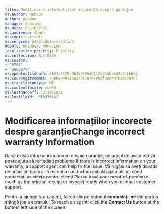 ```yaml
---
title: Modificarea informațiilor incorecte despre garanție
ms.author: pebaum
author: pebaum
manager: dansimp
ms.date: 03/16/2021
ms.audience: Admin
ms.topic: article
ms.service: o365-administration
ROBOTS: NOINDEX, NOFOLLOW
localization_priority: Priority
ms.collection: Adm_O365
ms.custom:
- "9755"
- "9005679"
ms.openlocfilehash: 8f51aff29d0b456409a0ff2c015ba3a950b16657
ms.sourcegitcommit: c08bed4071baa3bb5879496df3ed44fb828c8367
ms.translationtype: MT
ms.contentlocale: ro-RO
ms.lasthandoff: 03/19/2021
ms.locfileid: "51037014"
---
```

# <a name="change-incorrect-warranty-information"></a><span data-ttu-id="de46b-102">Modificarea informațiilor incorecte despre garanție</span><span class="sxs-lookup"><span data-stu-id="de46b-102">Change incorrect warranty information</span></span>

<span data-ttu-id="de46b-103">Dacă există informații incorecte despre garanție, un agent de asistență vă poate ajuta să remediați problema.</span><span class="sxs-lookup"><span data-stu-id="de46b-103">If there is incorrect information on your warranty, a support agent can help fix the issue.</span></span> <span data-ttu-id="de46b-104">Vă rugăm să aveți dovada de achiziție (cum ar fi recepția sau factura inițială) gata atunci când contactați asistența pentru clienți.</span><span class="sxs-lookup"><span data-stu-id="de46b-104">Please have your proof-of-purchase (such as the original receipt or invoice) ready when you contact customer support.</span></span>

<span data-ttu-id="de46b-105">Pentru a ajunge la un agent, faceți clic pe butonul **contactați-ne** din partea stângă jos a ecranului.</span><span class="sxs-lookup"><span data-stu-id="de46b-105">To reach an agent, click the **Contact Us** button at the bottom left side of the screen.</span></span>